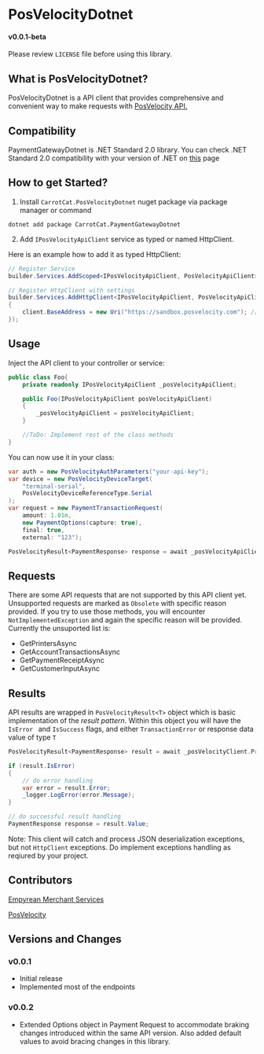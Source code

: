 # PosVelocityDotnet
#### v0.0.1-beta

Please review `LICENSE` file before using this library.

## What is PosVelocityDotnet?
PosVelocityDotnet is a API client that provides comprehensive and convenient way to make requests with [PosVelocity API.](https://sandbox.posvelocity.com/api-docs/v2)

## Compatibility
PaymentGatewayDotnet is .NET Standard 2.0 library. You can check .NET Standard 2.0 compatibility with your version of .NET on [this](https://learn.microsoft.com/en-us/dotnet/standard/net-standard?tabs=net-standard-2-0) page

## How to get Started?

1. Install `CarrotCat.PosVelocityDotnet` nuget package via package manager or command
```shell
dotnet add package CarrotCat.PaymentGatewayDotnet
```


2. Add `IPosVelocityApiClient` service as typed or named HttpClient.

Here is an example how to add it as typed HttpClient:
```csharp
// Register Service
builder.Services.AddScoped<IPosVelocityApiClient, PosVelocityApiClient>(); // Transient, Scoped, or Singleton as needed.

// Register HttpClient with settings
builder.Services.AddHttpClient<IPosVelocityApiClient, PosVelocityApiClient>((serviceProvider, client) =>
{
    client.BaseAddress = new Uri("https://sandbox.posvelocity.com"); // or https://semi.posvelocity.com for production API
});
```


## Usage
Inject the API client to your controller or service:
``` csharp
public class Foo{
    private readonly IPosVelocityApiClient _posVelocityApiClient;

    public Foo(IPosVelocityApiClient posVelocityApiClient)
    {
        _posVelocityApiClient = posVelocityApiClient;
    }

    //ToDo: Implement rest of the class methods
}
```

You can now use it in your class:
``` csharp
var auth = new PosVelocityAuthParameters("your-api-key");
var device = new PosVelocityDeviceTarget(
    "terminal-serial",
    PosVelocityDeviceReferenceType.Serial
);
var request = new PaymentTransactionRequest(
    amount: 1.01m,
    new PaymentOptions(capture: true), 
    final: true, 
    external: "123");

PosVelocityResult<PaymentResponse> response = await _posVelocityApiClient.ProcessPaymentTransactionAsync(auth, device, request, pos: null, timeout: 60);
```


## Requests
There are some API requests that are not supported by this API client yet.  Unsupported requests are marked as `Obsolete` with specific reason provided. If you try to use those methods, you will encounter `NotImplementedException` and again the specific reason will be provided.
Currently the unsuported list is:
- GetPrintersAsync
- GetAccountTransactionsAsync
- GetPaymentReceiptAsync
- GetCustomerInputAsync

## Results
API results are wrapped in `PosVelocityResult<T>` object which is basic implementation of the *result pattern*.  Within this object you will have the `IsError
` and `IsSuccess` flags, and either `TransactionError` or response data value of type `T`

```csharp
PosVelocityResult<PaymentResponse> result = await _posVelocityClient.ProcessPaymentTransactionAsync(auth, device, request);

if (result.IsError)
{
	// do error handling
	var error = result.Error;
    _logger.LogError(error.Message);
}

// do successful result handling
PaymentResponse response = result.Value;

```

Note: This client will catch and process JSON deserialization exceptions, but not `HttpClient` exceptions. Do implement exceptions handling as reqiured by your project.

## Contributors
[Empyrean Merchant Services](https://empyreanms.com/)

[PosVelocity](https://posvelocity.com/)


## Versions and Changes

### v0.0.1
- Initial release
- Implemented most of the endpoints 

### v0.0.2
- Extended Options object in Payment Request to accommodate braking changes introduced within the same API version. Also added default values to avoid bracing changes in this library.
